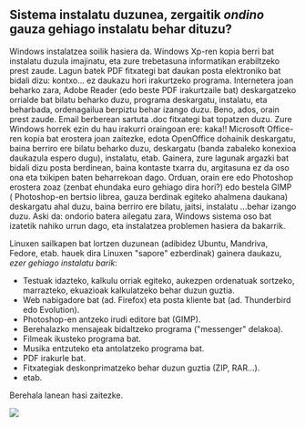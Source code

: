 


<div id="corps">

<h2>Sistema instalatu duzunea, zergaitik <i>ondino</i> gauza gehiago instalatu behar dituzu?</h2>

Windows instalatzea soilik hasiera da. Windows Xp-ren kopia berri bat instalatu duzula imajinatu, eta zure trebetasuna informatikan erabiltzeko prest zaude. Lagun batek PDF fitxategi bat daukan posta elektroniko bat bidali dizu: kontxo... ez daukazu hori irakurtzeko programa. Internetera joan beharko zara, Adobe Reader (edo beste PDF irakurtzaile bat) deskargatzeko orrialde bat bilatu beharko duzu, programa deskargatu, instalatu, eta beharbada, ordenagailua berpiztu behar izango duzu. Beno, ados, orain prest zaude. Email berberean sartuta .doc fitxategi bat topatzen duzu. Zure Windows horrek ezin du hau irakurri oraingoan ere: kaka!! Microsoft Office-ren kopia bat erostera joan zaitezke, edota OpenOffice dohainik deskargatu, baina berriro ere bilatu beharko duzu, deskargatu (banda zabaleko konexioa daukazula espero dugu), instalatu, etab. Gainera, zure lagunak argazki bat bidali dizu posta berdinean, baina kontaste txarra du, argitasuna ez da oso ona eta txikipen baten beharrekoan dago. Orduan, orain ere edo Photoshop erostera zoaz (zenbat ehundaka euro gehiago dira hori?) edo bestela GIMP ( Photoshop-en bertsio librea, gauza berdinak egiteko ahalmena daukana) deskargatu ahal duzu, baina berriro ere bilatu, jaitsi, instalatu ...behar izango duzu. Aski da: ondorio batera ailegatu zara, Windows sistema oso bat izatetik nahiko urrun dago, eta instalatzea problemen hasiera da bakarrik.

Linuxen sailkapen bat lortzen duzunean (adibidez Ubuntu, Mandriva, Fedore, etab. hauek dira Linuxen "sapore" ezberdinak) gainera daukazu, <i>ezer gehiago instalatu barik</i>:

<ul>

<li>Testuak idazteko, kalkulu orriak egiteko, aukezpen ordenatuak sortzeko, marrazteko, ekuazioak kalkulatzeko behar duzun guztia.</li>
<li>Web nabigadore bat (ad. Firefox) eta posta kliente bat (ad. Thunderbird edo Evolution).</li>
<li>Photoshop-en antzeko irudi editore bat (GIMP).</li>
<li>Berehalazko mensajeak bidaltzeko programa ("messenger" delakoa).</li>
<li>Filmeak ikusteko programa bat.</li>
<li>Musika entzuteko eta antolatzeko programa bat.</li>
<li>PDF irakurle bat.</li>
<li>Fitxategiak deskonprimatzeko behar duzun guztia (ZIP, RAR...).</li>
<li>etab.</li>
</ul>

Berehala lanean hasi zaitezke.

<img src="Images/app_menu.png" />

</div>


